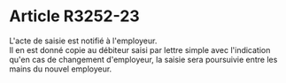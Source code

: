 # Article R3252-23

  
L'acte de saisie est notifié à l'employeur.   
Il en est donné copie au débiteur saisi par lettre simple avec l'indication qu'en cas de changement d'employeur, la saisie sera poursuivie entre les mains du nouvel employeur.